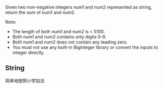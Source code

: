 Given two non-negative integers num1 and num2 represented as string, return the sum of num1 and num2.

Note:

+ The length of both num1 and num2 is < 5100.
+ Both num1 and num2 contains only digits 0-9.
+ Both num1 and num2 does not contain any leading zero.
+ You must not use any built-in BigInteger library or convert the inputs to integer directly.

## String

简单地按照小学加法